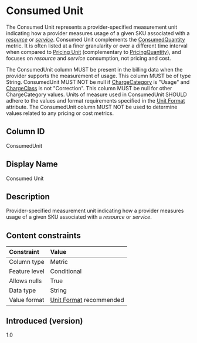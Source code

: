 # Consumed Unit

The Consumed Unit represents a provider-specified measurement unit indicating how a provider measures usage of a given SKU associated with a [*resource*](#glossary:resource) or [*service*](#glossary:service). Consumed Unit complements the [ConsumedQuantity](#consumedquantity) metric. It is often listed at a finer granularity or over a different time interval when compared to [Pricing Unit](#pricingunit) (complementary to [PricingQuantity](#pricingquantity)), and focuses on *resource* and *service* consumption, not pricing and cost.

The ConsumedUnit column MUST be present in the billing data when the provider supports the measurement of usage. This column MUST be of type String. ConsumedUnit MUST NOT be null if [ChargeCategory](#chargecategory) is "Usage" and [ChargeClass](#chargeclass) is not "Correction". This column MUST be null for other ChargeCategory values. Units of measure used in ConsumedUnit SHOULD adhere to the values and format requirements specified in the [Unit Format](#unitformat) attribute. The ConsumedUnit column MUST NOT be used to determine values related to any pricing or cost metrics.

## Column ID

ConsumedUnit

## Display Name

Consumed Unit

## Description

Provider-specified measurement unit indicating how a provider measures usage of a given SKU associated with a *resource* or *service*.

## Content constraints

|    Constraint   |      Value      |
|:----------------|:----------------|
| Column type     | Metric          |
| Feature level   | Conditional     |
| Allows nulls    | True            |
| Data type       | String          |
| Value format    | [Unit Format](#unitformat) recommended |

## Introduced (version)

1.0
